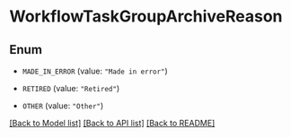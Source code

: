 # WorkflowTaskGroupArchiveReason

## Enum


* `MADE_IN_ERROR` (value: `"Made in error"`)

* `RETIRED` (value: `"Retired"`)

* `OTHER` (value: `"Other"`)


[[Back to Model list]](../README.md#documentation-for-models) [[Back to API list]](../README.md#documentation-for-api-endpoints) [[Back to README]](../README.md)


